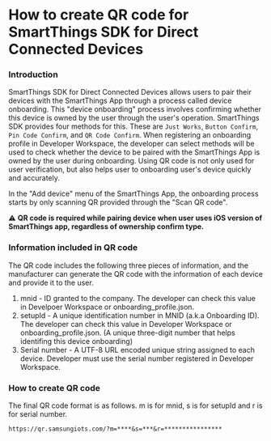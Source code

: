# How to create QR code for SmartThings SDK for Direct Connected Devices

### Introduction
SmartThings SDK for Direct Connected Devices allows users to pair their devices with the SmartThings App through a process called device onboarding.
This "device onboarding" process involves confirming whether this device is owned by the user through the user's operation.
SmartThings SDK provides four methods for this. These are `Just Works`, `Button Confirm`, `Pin Code Confirm`, and `QR Code Confirm`.
When registering an onboarding profile in Developer Workspace, the developer can select methods will be used to check whether the device to be paired with the SmartThings App is owned by the user during onboarding.
Using QR code is not only used for user verification, but also helps user to onboarding user's device quickly and accurately. 

In the "Add device" menu of the SmartThings App, the onboarding process starts by only scanning QR provided through the "Scan QR code".  

:warning: **QR code is required while pairing device when user uses iOS version of SmartThings app, regardless of ownership confirm type.**  


### Information included in QR code
The QR code includes the following three pieces of information, and the manufacturer can generate the QR code with the information of each device and provide it to the user.
1. mnid - ID granted to the company. The developer can check this value in Develpoer Workspace or onboarding_profile.json.
2. setupId - A unique identification number in MNID (a.k.a Onboarding ID). The developer can check this value in Developer Workspace or onboarding_profile.json.
(A unique three-digit number that helps identifing this device onboarding)
3. Serial number - A UTF-8 URL encoded unique string assigned to each device. Developer must use the serial number registered in Developer Workspace.

### How to create QR code
The final QR code format is as follows. m is for mnid, s is for setupId and r is for serial number.
```
https://qr.samsungiots.com/?m=****&s=***&r=****************
```
